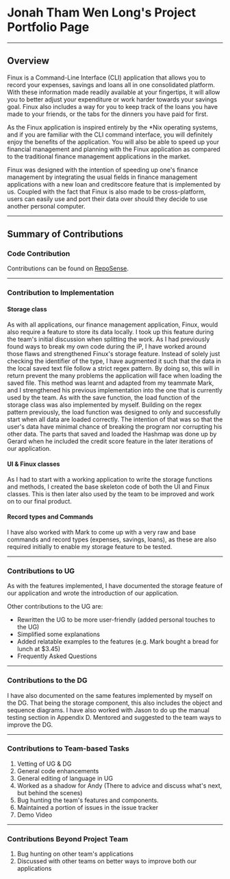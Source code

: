 # Jonah Tham Wen Long's Project Portfolio Page

---

## Overview
Finux is a Command-Line Interface (CLI) application that allows you to record your expenses, savings and loans all 
in one consolidated platform. With these information made readily available at your fingertips, it will allow you to 
better adjust your expenditure or work harder towards your savings goal. Finux also includes a way for you to keep 
track of the loans you have made to your friends, or the tabs for the dinners you have paid for first.

As the Finux application is inspired entirely by the *Nix operating systems, and if you are familiar with the CLI 
command interface, you will definitely enjoy the benefits of the application. You will also be able to speed up your 
financial management and planning with the Finux application as compared to the traditional finance management 
applications in the market.

Finux was designed with the intention of speeding up one's finance management by integrating the usual fields in
finance management applications with a new loan and creditscore feature that is implemented by us. Coupled with the
fact that Finux is also made to be cross-platform, users can easily use and port their data over should they decide to
use another personal computer.

---

## Summary of Contributions

### Code Contribution

Contributions can be found on [RepoSense](https://nus-cs2113-ay2021s2.github.io/tp-dashboard/?search=&sort=groupTitle&sortWithin=title&since=&timeframe=commit&mergegroup=&groupSelect=groupByRepos&breakdown=false&tabOpen=true&tabType=authorship&tabAuthor=jonahtwl&tabRepo=AY2021S2-CS2113T-W09-1%2Ftp%5Bmaster%5D&authorshipIsMergeGroup=false&authorshipFileTypes=docs~functional-code~test-code).

---

### Contribution to Implementation

#### Storage class
As with all applications, our finance management application, Finux, would also require a feature to store its data
locally. I took up this feature during the team's initial discussion when splitting the work. As I had previously found
ways to break my own code during the iP, I have worked around those flaws and strengthened Finux's storage feature.
Instead of solely just checking the identifier of the type, I have augmented it such that the data in the local saved
text file follow a strict regex pattern. By doing so, this will in return prevent the many problems the application
will face when loading the saved file. This method was learnt and adapted from my teammate Mark, and I strengthened his
previous implementation into the one that is currently used by the team. As with the save function, the load function
of the storage class was also implemented by myself. Building on the regex pattern previously, the load function was
designed to only and successfully start when all data are loaded correctly. The intention of that was so that the user's
data have minimal chance of breaking the program nor corrupting his other data. The parts that saved and loaded the 
Hashmap was done up by Gerard when he included the credit score feature in the later iterations of our application. 

#### UI & Finux classes
As I had to start with a working application to write the storage functions and methods, I created the base skeleton
code of both the UI and Finux classes. This is then later also used by the team to be improved and work on to our final
product.

#### Record types and Commands
I have also worked with Mark to come up with a very raw and base commands and record types (expenses, savings, 
loans), as these are also required initially to enable my storage feature to be tested.

---

### Contributions to UG
As with the features implemented, I have documented the storage feature of our application and wrote the introduction
of our application.

Other contributions to the UG are:
* Rewritten the UG to be more user-friendly (added personal touches to the UG) 
* Simplified some explanations
* Added relatable examples to the features (e.g. Mark bought a bread for lunch at $3.45)
* Frequently Asked Questions

---

### Contributions to the DG
I have also documented on the same features implemented by myself on the DG. That being the storage component, this
also includes the object and sequence diagrams. I have also worked with Jason to do up the manual testing section in
Appendix D. Mentored and suggested to the team ways to improve the DG.

---

### Contributions to Team-based Tasks

1. Vetting of UG & DG
1. General code enhancements
1. General editing of language in UG
1. Worked as a shadow for Andy (There to advice and discuss what's next, but behind the scenes) 
1. Bug hunting the team's features and components.
1. Maintained a portion of issues in the issue tracker
1. Demo Video

---

### Contributions Beyond Project Team

1. Bug hunting on other team's applications
1. Discussed with other teams on better ways to improve both our applications

